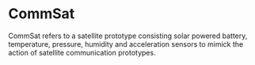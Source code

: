 # CommSat
CommSat refers to a satellite prototype consisting solar powered battery, temperature, pressure, humidity and acceleration sensors to mimick the action of satellite communication prototypes.
